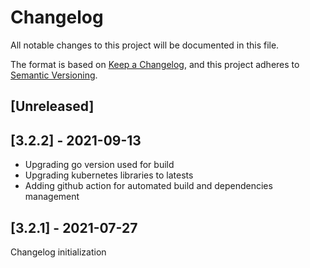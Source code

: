 # Changelog

All notable changes to this project will be documented in this file.

The format is based on [Keep a Changelog](https://keepachangelog.com/en/1.0.0/),
and this project adheres to [Semantic Versioning](https://semver.org/spec/v2.0.0.html).

## [Unreleased]

## [3.2.2] - 2021-09-13
- Upgrading go version used for build
- Upgrading kubernetes libraries to latests
- Adding github action for automated build and dependencies management

## [3.2.1] - 2021-07-27
Changelog initialization
